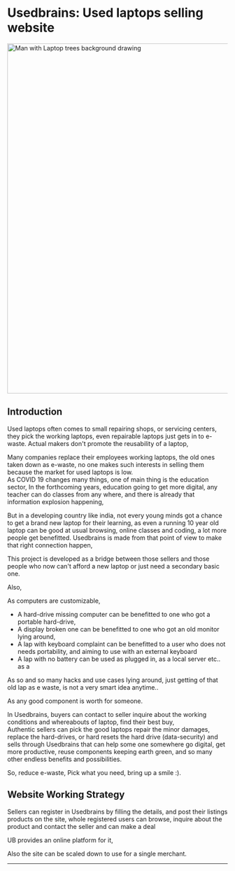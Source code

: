 # Usedbrains: Used laptops selling website

<img src="https://cdn.shopify.com/s/files/1/0070/7032/files/online-business-ideas.jpg?v=1576273227&width=1024" alt="Man with Laptop trees background drawing" style="width: 800px; height: auto;">

## Introduction

Used laptops often comes to small repairing shops, or servicing centers, they pick the working laptops,
even repairable laptops just gets in to e-waste. Actual makers don't promote the reusability of a laptop,

Many companies replace their employees working laptops, the old ones taken
down as e-waste, no one makes such interests in selling them because the market for used laptops
is low.\
As COVID 19 changes many things, one of main thing is the education sector, In the forthcoming years, education going to get more digital, any teacher can do classes from any where, and there is already that information explosion happening,

But in a developing country like india, not every young minds got a chance to get a brand new laptop for
their learning, as even a running 10 year old laptop can be good at usual browsing, online classes and coding, a lot more people get benefitted. Usedbrains is made from that point of view to make that right connection happen,

This project is developed as a bridge between those sellers and those people who now can't afford
a new laptop or just need a secondary basic one.

Also,

As computers are customizable,

* A hard-drive missing computer can be benefitted to one who got a portable hard-drive,
* A display broken one can be benefitted to one who got an old monitor lying around,
* A lap with keyboard complaint can be benefitted to a user who does not needs portability, and aiming to use with an external keyboard
* A lap with no battery can be used as plugged in, as a local server etc.. as a

As so and so many hacks and use cases lying around, just getting of that old lap as e waste, is not a very smart idea anytime..

As any good component is worth for someone.

In Usedbrains, buyers can contact to seller inquire about the working conditions and whereabouts of laptop, find their best buy,\
Authentic sellers can pick the good laptops repair the minor damages, replace the hard-drives, or hard resets the hard drive (data-security) and sells through Usedbrains that can help some one somewhere go digital, get more productive, reuse components keeping earth green, and so many other endless benefits and possibilities.

So, reduce e-waste, Pick what you need, bring up a smile :).

## Website Working Strategy

Sellers can register in Usedbrains by filling the details, and post their listings products on the
site, whole registered users can browse, inquire about the product and contact the seller and can make a deal

UB provides an online platform for it,

Also the site can be scaled down to use for a single merchant.

---
